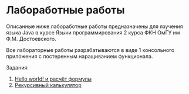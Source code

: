 # Лабоработные работы

Описанные ниже лабоработные работы предназначены для язучения языка Java в курсе Языки программирования 2 курса ФКН ОмГУ им Ф.М. Достоевского.

Все лабораторные работы разрабатываются в виде 1 консольного приложения с постеренным наращиванием функционала.



Задания:

1. [Hello world! и расчёт формулы](Labs\Lab01.md)
2. [Рекурсивный калькулятор](Labs\Lab02.md)